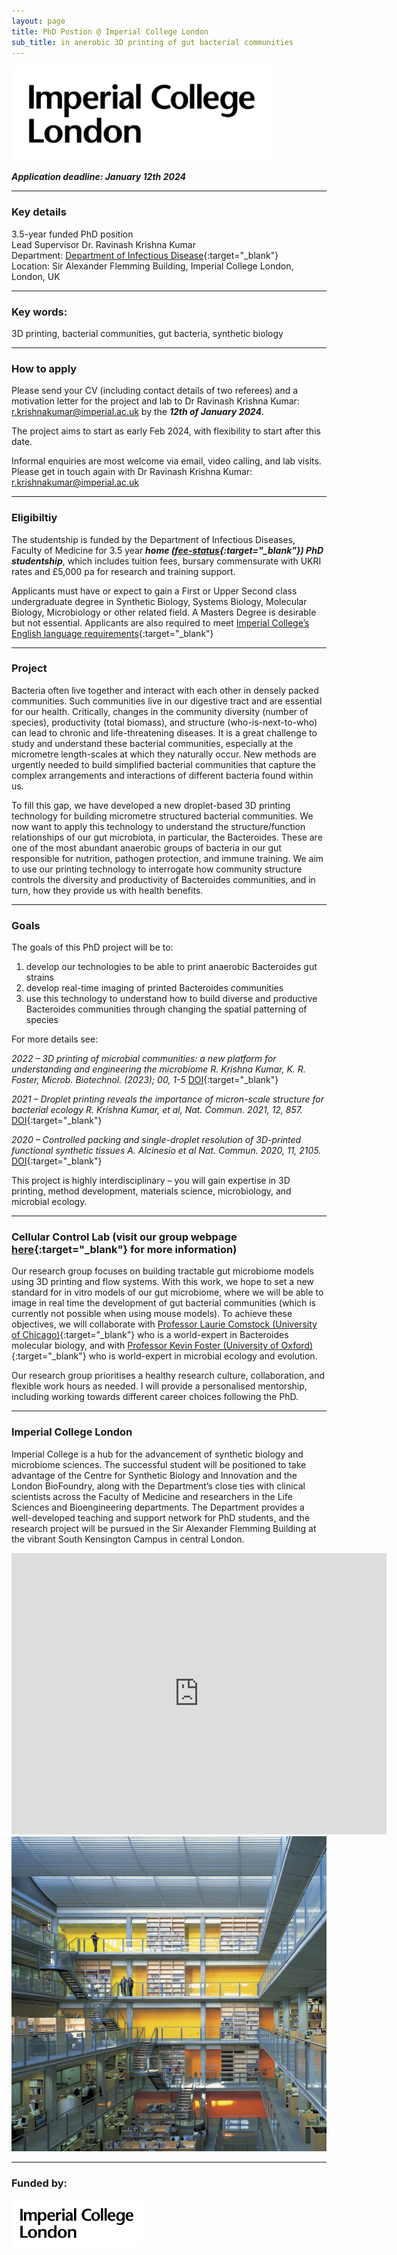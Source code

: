 ```yaml
---
layout: page
title: PhD Postion @ Imperial College London
sub_title: in anerobic 3D printing of gut bacterial communities
---
```

<img src ="/assets/images/imperiallogo.svg" width="417" height="151"> 

***Application deadline: January 12th 2024***
<br>

***

### Key details
3.5-year funded PhD position<br> 
Lead Supervisor Dr. Ravinash Krishna Kumar<br>
Department: [Department of Infectious Disease](https://www.imperial.ac.uk/infectious-disease/){:target="_blank"}<br>
Location: Sir Alexander Flemming Building, Imperial College London, London, UK 

***

### Key words: 
3D printing, bacterial communities, gut bacteria, synthetic biology

***

### How to apply
Please send your CV (including contact details of two referees) and a motivation letter for the project and lab to Dr Ravinash Krishna Kumar: <r.krishnakumar@imperial.ac.uk> by the ***12th of January 2024***. 

The project aims to start as early Feb 2024, with flexibility to start after this date.

Informal enquiries are most welcome via email, video calling, and lab visits. Please get in touch again with Dr Ravinash Krishna Kumar: <r.krishnakumar@imperial.ac.uk>

***

### Eligibiltiy
The studentship is funded by the Department of Infectious Diseases, Faculty of Medicine for 3.5 year ***home ([fee-status](https://www.imperial.ac.uk/study/fees-and-funding/tuition-fees/fee-status/){:target="_blank"}) PhD studentship***, which includes tuition fees, bursary commensurate with UKRI rates and £5,000 pa for research and training support. 

Applicants must have or expect to gain a First or Upper Second class undergraduate degree in Synthetic Biology, Systems Biology, Molecular Biology, Microbiology or other related field. A Masters Degree is desirable but not essential. Applicants are also required to meet [Imperial College’s English language requirements](https://www.imperial.ac.uk/study/ug/apply/requirements/english/){:target="_blank"}

***

### Project

Bacteria often live together and interact with each other in densely packed communities. Such communities live in our digestive tract and are essential for our health. Critically, changes in the community diversity (number of species), productivity (total biomass), and structure (who-is-next-to-who) can lead to chronic and life-threatening diseases. It is a great challenge to study and understand these bacterial communities, especially at the micrometre length-scales at which they naturally occur. New methods are urgently needed to build simplified bacterial communities that capture the complex arrangements and interactions of different bacteria found within us.

To fill this gap, we have developed a new droplet-based 3D printing technology for building micrometre structured bacterial communities. We now want to apply this technology to understand the structure/function relationships of our gut microbiota, in particular, the Bacteroides. These are one of the most abundant anaerobic groups of bacteria in our gut responsible for nutrition, pathogen protection, and immune training. We aim to use our printing technology to interrogate how community structure controls the diversity and productivity of Bacteroides communities, and in turn, how they provide us with health benefits. 

***

### Goals

The goals of this PhD project will be to:<br>
1)	develop our technologies to be able to print anaerobic Bacteroides gut strains<br>
2)	develop real-time imaging of printed Bacteroides communities<br>
3)	use this technology to understand how to build diverse and productive Bacteroides communities through changing the spatial patterning of species<br>

For more details see: 

*2022 – 3D printing of microbial communities: a new platform for understanding and engineering the microbiome
R. Krishna Kumar, K. R. Foster, Microb. Biotechnol. (2023); 00, 1-5* [DOI](https://doi.org/10.1111/1751-7915.14168){:target="_blank"}

*2021 – Droplet printing reveals the importance of micron-scale structure for bacterial ecology
R. Krishna Kumar, et al, Nat. Commun. 2021, 12, 857.* [DOI](https://doi.org/10.1038/s41467-021-20996-w){:target="_blank"}

*2020 – Controlled packing and single-droplet resolution of 3D-printed functional synthetic tissues
A. Alcinesio et al Nat. Commun. 2020, 11, 2105.* [DOI](https://doi.org/10.1038/s41467-020-15953-y){:target="_blank"}

This project is highly interdisciplinary – you will gain expertise in 3D printing, method development, materials science, microbiology, and microbial ecology.

***

### Cellular Control Lab (visit our group webpage [here](mpl-group.https://mpl-group.github.io/){:target="_blank"} for more information)

Our research group focuses on building tractable gut microbiome models using 3D printing and flow systems. With this work, we hope to set a new standard for in vitro models of our gut microbiome, where we will be able to image in real time the development of gut bacterial communities (which is currently not possible when using mouse models). To achieve these objectives, we will collaborate with [Professor Laurie Comstock (University of Chicago)](https://comstocklab.uchicago.edu/){:target="_blank"} who is a world-expert in Bacteroides molecular biology, and with [Professor Kevin Foster (University of Oxford)](https://zoo-kfoster.zoo.ox.ac.uk/){:target="_blank"} who is world-expert in microbial ecology and evolution.

Our research group prioritises a healthy research culture, collaboration, and flexible work hours as needed. I will provide a personalised mentorship, including working towards different career choices following the PhD. 

***

### Imperial College London

Imperial College is a hub for the advancement of synthetic biology and microbiome sciences. The successful student will be positioned to take advantage of the Centre for Synthetic Biology and Innovation and the London BioFoundry, along with the Department’s close ties with clinical scientists across the Faculty of Medicine and researchers in the Life Sciences and Bioengineering departments. The Department provides a well-developed teaching and support network for PhD students, and the research project will be pursued in the Sir Alexander Flemming Building at the vibrant South Kensington Campus in central London.

<iframe src="https://www.google.com/maps/embed?pb=!1m18!1m12!1m3!1d19870.70336834236!2d-0.1971797664784239!3d51.49784171140178!2m3!1f0!2f0!3f0!3m2!1i1024!2i768!4f13.1!3m3!1m2!1s0x4876055ccaed341f%3A0x4327fb85b374d5e3!2sSir%20Alexander%20Fleming%20Building!5e0!3m2!1sen!2suk!4v1699461451581!5m2!1sen!2suk" width="600" height="450" style="border:0;" allowfullscreen="" loading="lazy" referrerpolicy="no-referrer-when-downgrade"></iframe>
<br>

<img src ="/assets/images/saf/atrium.jpg"> 

***

### Funded by:

<img src ="/assets/images/imperiallogo.svg" width="208.5" height="75.5"> 
